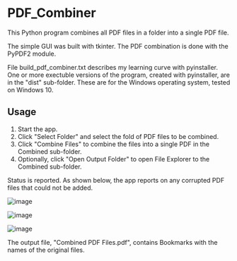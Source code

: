 # PDF_Combiner

This Python program combines all PDF files in a folder into a single PDF file.

The simple GUI was built with tkinter.  The PDF combination is done with the PyPDF2 module.

File build_pdf_combiner.txt describes my learning curve with pyinstaller.  One or more exectuble versions of the program, created with pyinstaller, are in the "dist" sub-folder.  These are for the Windows operating system, tested on Windows 10.

## Usage

1.  Start the app.
2.  Click "Select Folder" and select the fold of PDF files to be combined.
3.  Click "Combine Files" to combine the files into a single PDF in the Combined sub-folder.
4.  Optionally, click "Open Output Folder" to open File Explorer to the Combined sub-folder.

Status is reported.  As shown below, the app reports on any corrupted PDF files that could not be added.

![image](https://user-images.githubusercontent.com/99143745/154312374-8361dca7-5572-4bd7-ae57-a0400aa2ba88.png)

![image](https://user-images.githubusercontent.com/99143745/154312430-c2c62c83-3d1b-42d5-8370-ab378cf47441.png)

![image](https://user-images.githubusercontent.com/99143745/154312586-6c7ebb14-4ff1-42b2-843d-c3bc20236759.png)

The output file, "Combined PDF Files.pdf", contains Bookmarks with the names of the original files.
